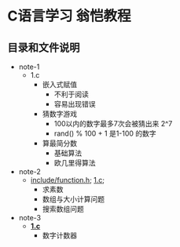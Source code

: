 # C语言学习 翁恺教程
## 目录和文件说明
- note-1
    - 1.c 
      - 嵌入式赋值
        - 不利于阅读
        - 容易出现错误
      - 猜数字游戏
        - 100以内的数字最多7次会被猜出来 2^7
        - rand() % 100 + 1 是1-100 的数字
      - 算最简分数
        - 基础算法
        - 欧几里得算法
- note-2
  - [include/function.h](note-2/include/function.h  "title" )<a id="jump_8"></a>; [1.c](note-2/1.c);
    - 求素数
    - 数组与大小计算问题
    - 搜索数组问题
- note-3
  - **[1.c](note-3/1.c)**
    - 数字计数器